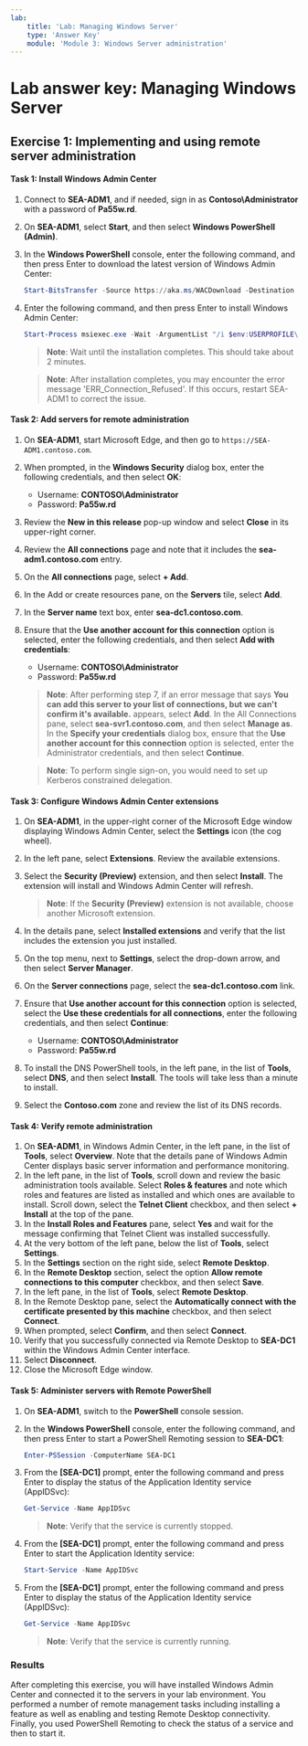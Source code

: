 ```yaml
---
lab:
    title: 'Lab: Managing Windows Server'
    type: 'Answer Key'
    module: 'Module 3: Windows Server administration'
---
```


# Lab answer key: Managing Windows Server

## Exercise 1: Implementing and using remote server administration

#### Task 1: Install Windows Admin Center

1. Connect to **SEA-ADM1**, and if needed, sign in as **Contoso\\Administrator** with a password of **Pa55w.rd**.
1. On **SEA-ADM1**, select **Start**, and then select **Windows PowerShell (Admin)**.
1. In the **Windows PowerShell** console, enter the following command, and then press Enter to download the latest version of Windows Admin Center:
	
   ```powershell
   Start-BitsTransfer -Source https://aka.ms/WACDownload -Destination "$env:USERPROFILE\Downloads\WindowsAdminCenter.msi"
   ```
1. Enter the following command, and then press Enter to install Windows Admin Center:
	
   ```powershell
   Start-Process msiexec.exe -Wait -ArgumentList "/i $env:USERPROFILE\Downloads\WindowsAdminCenter.msi /qn /L*v log.txt REGISTRY_REDIRECT_PORT_80=1 SME_PORT=443 SSL_CERTIFICATE_OPTION=generate"
   ```

   > **Note**: Wait until the installation completes. This should take about 2 minutes.
   
   > **Note**: After installation completes, you may encounter the error message 'ERR_Connection_Refused'. If this occurs, restart SEA-ADM1 to correct the issue.

#### Task 2: Add servers for remote administration

1. On **SEA-ADM1**, start Microsoft Edge, and then go to `https://SEA-ADM1.contoso.com`. 
1. When prompted, in the **Windows Security** dialog box, enter the following credentials, and then select **OK**:

   - Username: **CONTOSO\\Administrator**
   - Password: **Pa55w.rd**

1. Review the **New in this release** pop-up window and select **Close** in its upper-right corner.
1. Review the **All connections** page and note that it includes the **sea-adm1.contoso.com** entry. 
1. On the **All connections** page, select **+ Add**. 
1. In the Add or create resources pane, on the **Servers** tile, select **Add**.
1. In the **Server name** text box, enter **sea-dc1.contoso.com**.
1. Ensure that the **Use another account for this connection** option is selected, enter the following credentials, and then select **Add with credentials**:

   - Username: **CONTOSO\\Administrator**
   - Password: **Pa55w.rd**

   > **Note**: After performing step 7, if an error message that says **You can add this server to your list of connections, but we can't confirm it's available.** appears, select **Add**. In the All Connections pane,  select **sea-svr1.contoso.com**, and then select **Manage as**. In the **Specify your credentials** dialog box, ensure that the **Use another account for this connection** option is selected, enter the Administrator credentials, and then select **Continue**.

   > **Note**: To perform single sign-on, you would need to set up Kerberos constrained delegation.

#### Task 3: Configure Windows Admin Center extensions

1. On **SEA-ADM1**, in the upper-right corner of the Microsoft Edge window displaying Windows Admin Center, select the **Settings** icon (the cog wheel).
1. In the left pane, select **Extensions**. Review the available extensions.
1. Select the **Security (Preview)** extension, and then select **Install**. The extension will install and Windows Admin Center will refresh.

   > **Note**: If the **Security (Preview)** extension is not available, choose another Microsoft extension.

1. In the details pane, select **Installed extensions** and verify that the list includes the extension you just installed.
1. On the top menu, next to **Settings**, select the drop-down arrow, and then select **Server Manager**.
1. On the **Server connections** page, select the **sea-dc1.contoso.com** link.
1. Ensure that **Use another account for this connection** option is selected, select the **Use these credentials for all connections**, enter the following credentials, and then select **Continue**:

   - Username: **CONTOSO\\Administrator**
   - Password: **Pa55w.rd**

1. To install the DNS PowerShell tools, in the left pane, in the list of **Tools**, select **DNS**, and then select **Install**. The tools will take less than a minute to install.
1. Select the **Contoso.com** zone and review the list of its DNS records.

#### Task 4: Verify remote administration

1. On **SEA-ADM1**, in Windows Admin Center, in the left pane, in the list of **Tools**, select **Overview**. Note that the details pane of Windows Admin Center displays basic server information and performance monitoring.
1. In the left pane, in the list of **Tools**, scroll down and review the basic administration tools available. Select **Roles & features** and note which roles and features are listed as installed and which ones are available to install. Scroll down, select the **Telnet Client** checkbox, and then select **+ Install** at the top of the pane.
1. In the **Install Roles and Features** pane, select **Yes** and wait for the message confirming that Telnet Client was installed successfully.
1. At the very bottom of the left pane, below the list of **Tools**, select **Settings**.
1. In the **Settings** section on the right side, select **Remote Desktop**.
1. In the **Remote Desktop** section, select the option **Allow remote connections to this computer** checkbox, and then select **Save**.
1. In the left pane, in the list of **Tools**, select **Remote Desktop**.
1. In the Remote Desktop pane, select the **Automatically connect with the certificate presented by this machine** checkbox, and then select **Connect**.
1. When prompted, select **Confirm**, and then select **Connect**.
1. Verify that you successfully connected via Remote Desktop to **SEA-DC1** within the Windows Admin Center interface.
1. Select **Disconnect**.
1. Close the Microsoft Edge window.

#### Task 5: Administer servers with Remote PowerShell

1. On **SEA-ADM1**, switch to the **PowerShell** console session. 
1. In the **Windows PowerShell** console, enter the following command, and then press Enter to start a PowerShell Remoting session to **SEA-DC1**:

   ```powershell
   Enter-PSSession -ComputerName SEA-DC1
   ```
1. From the **[SEA-DC1]** prompt, enter the following command and press Enter to display the status of the Application Identity service (AppIDSvc):

   ```powershell
   Get-Service -Name AppIDSvc
   ```

   > **Note**: Verify that the service is currently stopped.

1. From the **[SEA-DC1]** prompt, enter the following command and press Enter to start the Application Identity service:

   ```powershell
   Start-Service -Name AppIDSvc
   ```
1. From the **[SEA-DC1]** prompt, enter the following command and press Enter to display the status of the Application Identity service (AppIDSvc):

   ```powershell
   Get-Service -Name AppIDSvc
   ```

   > **Note**: Verify that the service is currently running.

### Results

After completing this exercise, you will have installed Windows Admin Center and connected it to the servers in your lab environment. You performed a number of remote management tasks including installing a feature as well as enabling and testing Remote Desktop connectivity. Finally, you used PowerShell Remoting to check the status of a service and then to start it.
